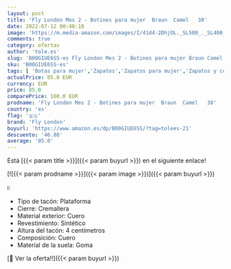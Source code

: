 ```yaml
---
layout: post
title: 'Fly London Mes 2 - Botines para mujer  Braun  Camel   38'
date: 2022-07-12 00:40:10
image: 'https://m.media-amazon.com/images/I/41d4-2DhjOL._SL500_._SL400_.jpg'
comments: true
category: ofertas
author: 'tole.es'
slug: 'B00GIUE6SS-es Fly London Mes 2 - Botines para mujer Braun Camel 38'
sku: 'B00GIUE6SS-es'
tags: [ 'Botas para mujer','Zapatos','Zapatos para mujer','Zapatos y complementos','botines','fly london','🇪🇸', ]
actualPrice: 85.0 EUR
currency: EUR
price: 85.0
comparePrice: 160.0 EUR
prodname: 'Fly London Mes 2 - Botines para mujer  Braun  Camel   38'
country: 'es'
flag: '🇪🇸'
brand: 'Fly London'
buyurl: 'https://www.amazon.es/dp/B00GIUE6SS/?tag=tolees-21'
descuento: '46.88'
average: '85.0'
---
```


Está [{{< param title >}}]({{< param buyurl >}}) en el siguiente enlace!

[![{{< param prodname >}}]({{< param image >}})]({{< param buyurl >}})

ℹ️:

- Tipo de tacón: Plataforma
- Cierre: Cremallera
- Material exterior: Cuero
- Revestimiento: Sintético
- Altura del tacón: 4 centímetros
- Composición: Cuero
- Material de la suela: Goma

[🛒 Ver la oferta!!]({{< param buyurl >}})

